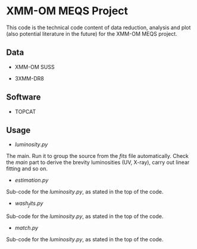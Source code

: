 
# XMM-OM MEQS Project

This code is the technical code content of data reduction, analysis and plot (also potential literature in the future) for the XMM-OM MEQS project.

## Data

- XMM-OM SUSS

- 3XMM-DR8

## Software

- TOPCAT

## Usage

- $luminosity.py$

The main. Run it to group the source from the _fits_ file automatically. Check the _main_ part to derive the brevity luminosities (UV, X-ray), carry out linear fitting and so on.

- $estimation.py$

Sub-code for the $luminosity.py$, as stated in the top of the code.

- $wash_fits.py$

Sub-code for the $luminosity.py$, as stated in the top of the code.

- $match.py$

Sub-code for the $luminosity.py$, as stated in the top of the code.